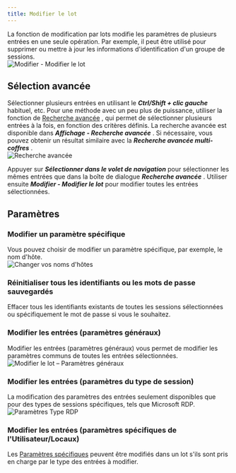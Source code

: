 ```yaml
---
title: Modifier le lot
---
```

La fonction de modification par lots modifie les paramètres de plusieurs entrées en une seule opération. Par exemple, il peut être utilisé pour supprimer ou mettre à jour les informations d&apos;identification d&apos;un groupe de sessions.  
![Modifier - Modifier le lot](/img/fr/rdm/windows/clip10236.png) 

## Sélection avancée 

Sélectionner plusieurs entrées en utilisant le ***Ctrl/Shift + clic gauche*** habituel, etc. Pour une méthode avec un peu plus de puissance, utiliser la fonction de [Recherche avancée](Advanced_Search) , qui permet de sélectionner plusieurs entrées à la fois, en fonction des critères définis. La recherche avancée est disponible dans ***Affichage - Recherche avancée*** . Si nécessaire, vous pouvez obtenir un résultat similaire avec la ***Recherche avancée multi-coffres*** .  
![Recherche avancée](/img/fr/rdm/windows/clip10379.png) 

Appuyer sur ***Sélectionner dans le volet de navigation*** pour sélectionner les mêmes entrées que dans la boîte de dialogue ***Recherche avancée*** . Utiliser ensuite ***Modifier - Modifier le lot*** pour modifier toutes les entrées sélectionnées. 

## Paramètres 

### Modifier un paramètre spécifique 

Vous pouvez choisir de modifier un paramètre spécifique, par exemple, le nom d&apos;hôte.  
![Changer vos noms d'hôtes](/img/fr/rdm/windows/clip10237.png) 

### Réinitialiser tous les identifiants ou les mots de passe sauvegardés 

Effacer tous les identifiants existants de toutes les sessions sélectionnées ou spécifiquement le mot de passe si vous le souhaitez. 

### Modifier les entrées (paramètres généraux) 

Modifier les entrées (paramètres généraux) vous permet de modifier les paramètres communs de toutes les entrées sélectionnées.  
![Modifier le lot – Paramètres généraux](/img/fr/rdm/windows/clip10239.png) 

### Modifier les entrées (paramètres du type de session) 

La modification des paramètres des entrées seulement disponibles que pour des types de sessions spécifiques, tels que Microsoft RDP.  
![Paramètres Type RDP](/img/fr/rdm/windows/clip10240.png) 

### Modifier les entrées (paramètres spécifiques de l&apos;Utilisateur/Locaux) 

Les [Paramètres spécifiques](/fr/rdm/windows/commands/edit/setting-overrides/specific-settings/) peuvent être modifiés dans un lot s&apos;ils sont pris en charge par le type des entrées à modifier. 

